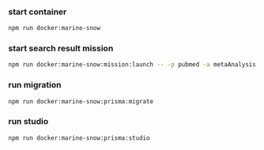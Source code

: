 ### start container
```bash
npm run docker:marine-snow
```

### start search result mission
```bash
npm run docker:marine-snow:mission:launch -- -p pubmed -a metaAnalysis -t 2022/09/13 -f 2022/09/13
```

### run migration
```bash
npm run docker:marine-snow:prisma:migrate
```

### run studio
```bash
npm run docker:marine-snow:prisma:studio
```